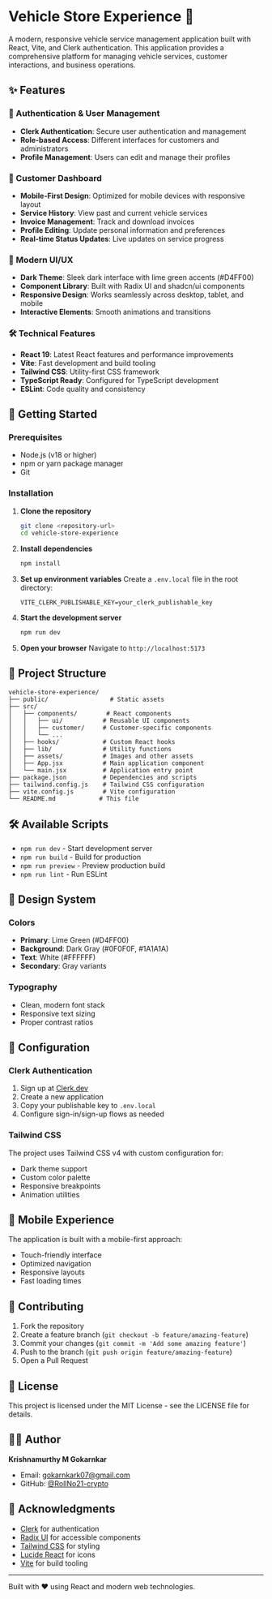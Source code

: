 # Vehicle Store Experience 🚗

A modern, responsive vehicle service management application built with React, Vite, and Clerk authentication. This application provides a comprehensive platform for managing vehicle services, customer interactions, and business operations.

## ✨ Features

### 🔐 Authentication & User Management
- **Clerk Authentication**: Secure user authentication and management
- **Role-based Access**: Different interfaces for customers and administrators
- **Profile Management**: Users can edit and manage their profiles

### 📱 Customer Dashboard
- **Mobile-First Design**: Optimized for mobile devices with responsive layout
- **Service History**: View past and current vehicle services
- **Invoice Management**: Track and download invoices
- **Profile Editing**: Update personal information and preferences
- **Real-time Status Updates**: Live updates on service progress

### 🎨 Modern UI/UX
- **Dark Theme**: Sleek dark interface with lime green accents (#D4FF00)
- **Component Library**: Built with Radix UI and shadcn/ui components
- **Responsive Design**: Works seamlessly across desktop, tablet, and mobile
- **Interactive Elements**: Smooth animations and transitions

### 🛠️ Technical Features
- **React 19**: Latest React features and performance improvements
- **Vite**: Fast development and build tooling
- **Tailwind CSS**: Utility-first CSS framework
- **TypeScript Ready**: Configured for TypeScript development
- **ESLint**: Code quality and consistency

## 🚀 Getting Started

### Prerequisites
- Node.js (v18 or higher)
- npm or yarn package manager
- Git

### Installation

1. **Clone the repository**
   ```bash
   git clone <repository-url>
   cd vehicle-store-experience
   ```

2. **Install dependencies**
   ```bash
   npm install
   ```

3. **Set up environment variables**
   Create a `.env.local` file in the root directory:
   ```env
   VITE_CLERK_PUBLISHABLE_KEY=your_clerk_publishable_key
   ```

4. **Start the development server**
   ```bash
   npm run dev
   ```

5. **Open your browser**
   Navigate to `http://localhost:5173`

## 📁 Project Structure

```
vehicle-store-experience/
├── public/                 # Static assets
├── src/
│   ├── components/        # React components
│   │   ├── ui/           # Reusable UI components
│   │   ├── customer/     # Customer-specific components
│   │   └── ...
│   ├── hooks/            # Custom React hooks
│   ├── lib/              # Utility functions
│   ├── assets/           # Images and other assets
│   ├── App.jsx           # Main application component
│   └── main.jsx          # Application entry point
├── package.json          # Dependencies and scripts
├── tailwind.config.js    # Tailwind CSS configuration
├── vite.config.js        # Vite configuration
└── README.md            # This file
```

## 🛠️ Available Scripts

- `npm run dev` - Start development server
- `npm run build` - Build for production
- `npm run preview` - Preview production build
- `npm run lint` - Run ESLint

## 🎨 Design System

### Colors
- **Primary**: Lime Green (#D4FF00)
- **Background**: Dark Gray (#0F0F0F, #1A1A1A)
- **Text**: White (#FFFFFF)
- **Secondary**: Gray variants

### Typography
- Clean, modern font stack
- Responsive text sizing
- Proper contrast ratios

## 🔧 Configuration

### Clerk Authentication
1. Sign up at [Clerk.dev](https://clerk.dev)
2. Create a new application
3. Copy your publishable key to `.env.local`
4. Configure sign-in/sign-up flows as needed

### Tailwind CSS
The project uses Tailwind CSS v4 with custom configuration for:
- Dark theme support
- Custom color palette
- Responsive breakpoints
- Animation utilities

## 📱 Mobile Experience

The application is built with a mobile-first approach:
- Touch-friendly interface
- Optimized navigation
- Responsive layouts
- Fast loading times

## 🤝 Contributing

1. Fork the repository
2. Create a feature branch (`git checkout -b feature/amazing-feature`)
3. Commit your changes (`git commit -m 'Add some amazing feature'`)
4. Push to the branch (`git push origin feature/amazing-feature`)
5. Open a Pull Request

## 📄 License

This project is licensed under the MIT License - see the LICENSE file for details.

## 👨‍💻 Author

**Krishnamurthy M Gokarnkar**
- Email: gokarnkark07@gmail.com
- GitHub: [@RollNo21-crypto](https://github.com/RollNo21-crypto)

## 🙏 Acknowledgments

- [Clerk](https://clerk.dev) for authentication
- [Radix UI](https://radix-ui.com) for accessible components
- [Tailwind CSS](https://tailwindcss.com) for styling
- [Lucide React](https://lucide.dev) for icons
- [Vite](https://vitejs.dev) for build tooling

---

Built with ❤️ using React and modern web technologies.
